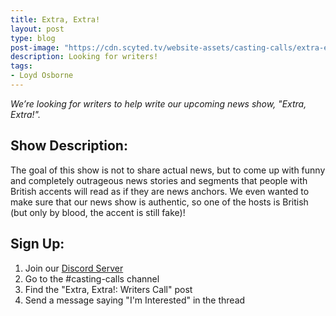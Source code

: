 ```yaml
---
title: Extra, Extra!
layout: post
type: blog
post-image: "https://cdn.scyted.tv/website-assets/casting-calls/extra-extra.jpg"
description: Looking for writers!
tags:
- Loyd Osborne
---
```


*We’re looking for writers to help write our upcoming news show, "Extra, Extra!".*

## Show Description:

The goal of this show is not to share actual news, but to come up with funny and completely outrageous news stories and segments that people with British accents will read as if they are news anchors. We even wanted to make sure that our news show is authentic, so one of the hosts is British (but only by blood, the accent is still fake)!

## Sign Up:
1. Join our [Discord Server](https://discord.gg/yrr7tEJNDr)
2. Go to the #casting-calls channel
3. Find the "Extra, Extra!: Writers Call" post
4. Send a message saying "I'm Interested" in the thread